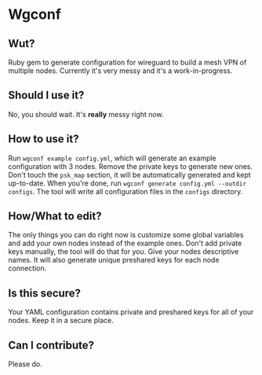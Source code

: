 # Wgconf

## Wut?
Ruby gem to generate configuration for wireguard to build a mesh VPN of multiple nodes. Currently it's very messy and it's a work-in-progress.

## Should I use it?
No, you should wait. It's **really** messy right now.

## How to use it?
Run `wgconf example config.yml`, which will generate an example configuration with 3 nodes. Remove the private keys to generate new ones. Don't touch the `psk_map` section, it will be automatically generated and kept up-to-date. When you're done, run `wgconf generate config.yml --outdir configs`. The tool will write all configuration files in the `configs` directory.

## How/What to edit?
The only things you can do right now is customize some global variables and add your own nodes instead of the example ones. Don't add private keys manually, the tool will do that for you. Give your nodes descriptive names. It will also generate unique preshared keys for each node connection.

## Is this secure?
Your YAML configuration contains private and preshared keys for all of your nodes. Keep it in a secure place.

## Can I contribute?
Please do.
